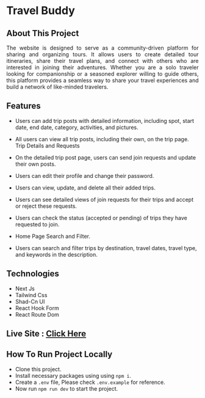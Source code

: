 # Travel Buddy

## About This Project

<p align="justify">The website is designed to serve as a community-driven platform for sharing and organizing tours. It allows users to create detailed tour itineraries, share their travel plans, and connect with others who are interested in joining their adventures. Whether you are a solo traveler looking for companionship or a seasoned explorer willing to guide others, this platform provides a seamless way to share your travel experiences and build a network of like-minded travelers.</p>

## Features

- Users can add trip posts with detailed information, including spot, start date, end date, category, activities, and pictures.

- All users can view all trip posts, including their own, on the trip page.
  Trip Details and Requests

- On the detailed trip post page, users can send join requests and update their own posts.

- Users can edit their profile and change their password.

- Users can view, update, and delete all their added trips.

- Users can see detailed views of join requests for their trips and accept or reject these requests.

- Users can check the status (accepted or pending) of trips they have requested to join.

- Home Page Search and Filter.

- Users can search and filter trips by destination, travel dates, travel type, and keywords in the description.

## Technologies

- Next Js
- Tailwind Css
- Shad-Cn UI
- React Hook Form
- React Route Dom

## Live Site : <a href="https://travel-buddy-client.vercel.app" target="_blank">Click Here</a>

## How To Run Project Locally

- Clone this project.
- Install necessary packages using using `npm i`.
- Create a `.env` file, Please check `.env.example` for reference.
- Now run `npm run dev` to start the project.
